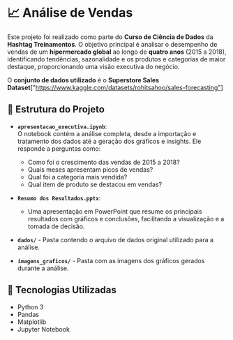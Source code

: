 # 📈 Análise de Vendas

Este projeto foi realizado como parte do **Curso de Ciência de Dados** da **Hashtag Treinamentos**. O objetivo principal é analisar o desempenho de vendas de um **hipermercado global** ao longo de **quatro anos** (2015 a 2018), identificando tendências, sazonalidade e os produtos e categorias de maior destaque, proporcionando uma visão executiva do negócio. 

O **conjunto de dados utilizado** é o **Superstore Sales Dataset**["https://www.kaggle.com/datasets/rohitsahoo/sales-forecasting"]

## 📁 Estrutura do Projeto

- **`apresentacao_executiva.ipynb`**:  
  O notebook contém a análise completa, desde a importação e tratamento dos dados até a geração dos gráficos e insights. Ele responde a perguntas como:
  - Como foi o crescimento das vendas de 2015 a 2018?
  - Quais meses apresentam picos de vendas?
  - Qual foi a categoria mais vendida?
  - Qual item de produto se destacou em vendas?

- **`Resumo dos Resultados.pptx`**:
  - Uma apresentação em PowerPoint que resume os principais resultados com gráficos e conclusões, facilitando a visualização e a tomada de decisão.

- **`dados/`** - Pasta contendo o arquivo de dados original utilizado para a análise.

- **`imagens_graficos/`** - Pasta com as imagens dos gráficos gerados durante a análise.

## 🚀 Tecnologias Utilizadas

- Python 3
- Pandas
- Matplotlib
- Jupyter Notebook
